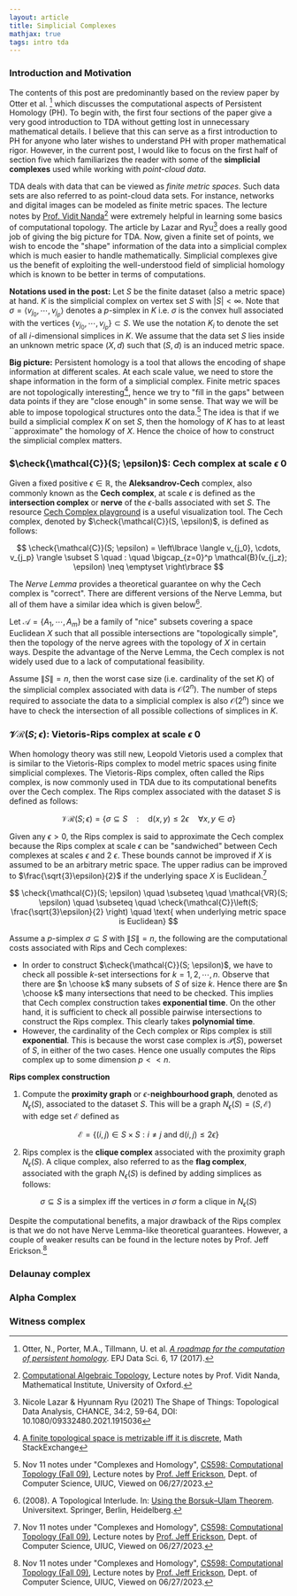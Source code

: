 ```yaml
---
layout: article
title: Simplicial Complexes
mathjax: true
tags: intro tda
---
```


### Introduction and Motivation
The contents of this post are predominantly based on the review paper by Otter et al. [^1] which discusses the computational aspects of Persistent Homology (PH). To begin with, the first four sections of the paper give a very good introduction to TDA without getting lost in unnecessary mathematical details. I believe that this can serve as a first introduction to PH for anyone who later wishes to understand PH with proper mathematical rigor. However, in the current post, I would like to focus on the first half of section five which familiarizes the reader with some of the **simplicial complexes** used while working with *point-cloud data*.

TDA deals with data that can be viewed as *finite metric spaces*. Such data sets are also referred to as point-cloud data sets. For instance, networks and digital images can be modeled as finite metric spaces. The lecture notes by [Prof. Vidit Nanda](https://people.maths.ox.ac.uk/nanda/)[^2] were extremely helpful in learning some basics of computational topology. The article by Lazar and Ryu[^3] does a really good job of giving the big picture for TDA. Now, given a finite set of points, we wish to encode the "shape" information of the data into a simplicial complex which is much easier to handle mathematically. Simplicial complexes give us the benefit of exploiting the well-understood field of simplicial homology which is known to be better in terms of computations. 

**Notations used in the post:**
Let $S$ be the finite dataset (also a metric space) at hand. $K$ is the simplicial complex on vertex set $S$ with $|S| < \infty$. Note that $\sigma = \langle v_{j_0},  \cdots, v_{j_p}\rangle$ denotes a $p$-simplex in $K$ i.e. $\sigma$ is the convex hull associated with the vertices $\lbrace v_{j_0}, \cdots, v_{j_p} \rbrace \subset S$. We use the notation $K_i$ to denote the set of all $i$-dimensional simplices in $K$. We assume that the data set $S$ lies inside an unknown metric space $(X,d)$ such that $(S,d)$ is an induced metric space.  

**Big picture:** Persistent homology is a tool that allows the encoding of shape information at different scales. At each scale value, we need to store the shape information in the form of a simplicial complex. Finite metric spaces are not topologically interesting[^4], hence we try to "fill in the gaps" between data points if they are "close enough" in some sense. That way we will be able to impose topological structures onto the data.[^5] The idea is that if we build a simplicial complex $K$ on set $S$, then the homology of $K$ has to at least ``approximate" the homology of $X$. Hence the choice of how to construct the simplicial complex matters. 

### $\check{\mathcal{C}}(S; \epsilon)$: Cech complex at scale $\epsilon \> 0$ 
Given a fixed positive $\epsilon \in \mathbb{R}$, the **Aleksandrov-Cech** complex, also commonly known as the **Cech complex**, at scale $\epsilon$ is defined as the **intersection complex** or **nerve** of the $\epsilon$-balls associated with set $S$. The resource [Cech Complex playground](https://sauln.github.io/blog/nerve-playground/) is a useful visualization tool. The Cech complex, denoted by $\check{\mathcal{C}}(S, \epsilon)$, is defined as follows:

$$
\check{\mathcal{C}}(S; \epsilon) = \left\lbrace  \langle v_{j_0}, \cdots, v_{j_p} \rangle \subset S \quad : \quad \bigcap_{z=0}^p \mathcal{B}(v_{j_z}; \epsilon) \neq \emptyset \right\rbrace
$$

The *Nerve Lemma* provides a theoretical guarantee on why the Cech complex is "correct". There are different versions of the Nerve Lemma, but all of them have a similar idea which is given below[^6].

Let $\mathcal{A} = \lbrace A_1, \cdots, A_m \rbrace$ be a family of "nice" subsets covering a space Euclidean $X$ such that all possible intersections are "topologically simple", then the topology of the nerve agrees with the topology of $X$ in certain ways. Despite the advantage of the Nerve Lemma, the Cech complex is not widely used due to a lack of computational feasibility.

Assume $\|S\| = n$, then the worst case size (i.e. cardinality of the set $K$) of the simplicial complex associated with data is $\mathcal{O}(2^n)$. The number of steps required to associate the data to a simplicial complex is also $\mathcal{O}(2^n)$ since we have to check the intersection of all possible collections of simplices in $K$.

### $\mathcal{VR}(S; \epsilon)$: Vietoris-Rips complex at scale $\epsilon \> 0$
When homology theory was still new, Leopold Vietoris used a complex that is similar to the Vietoris-Rips complex to model metric spaces using finite simplicial complexes. The Vietoris-Rips complex, often called the Rips complex, is now commonly used in TDA due to its computational benefits over the Cech complex. The Rips complex associated with the dataset $S$ is defined as follows:

$$
\mathcal{VR}(S; \epsilon) = \left\lbrace \sigma \subseteq S \quad : \quad \mathrm{d}(x,y) \leq 2\epsilon \quad \forall x,y \in \sigma \right\rbrace
$$

Given any $\epsilon > 0$, the Rips complex is said to approximate the Cech complex because the Rips complex at scale $\epsilon$ can be "sandwiched" between Cech complexes at scales $\epsilon$ and 2 $\epsilon$. These bounds cannot be improved if $X$ is assumed to be an arbitrary metric space. The upper radius can be improved to $\frac{\sqrt{3}\epsilon}{2}$ if the underlying space $X$ is Euclidean.[^5]

$$
\check{\mathcal{C}}(S; \epsilon) \quad \subseteq \quad \mathcal{VR}(S; \epsilon) \quad \subseteq \quad \check{\mathcal{C}}\left(S; \frac{\sqrt{3}\epsilon}{2} \right) \quad \text{ when underlying metric space is Euclidean}
$$

Assume a $p$-simplex $\sigma \subseteq S$ with $\|S\| = n$, the following are the computational costs associated with Rips and Cech complexes:
* In order to construct $\check{\mathcal{C}}(S; \epsilon)$, we have to check all possible $k$-set intersections for $k = 1,2, \cdots, n$. Observe that there are $n \choose k$ many subsets of $S$ of size $k$. Hence there are $n \choose k$ many intersections that need to be checked. This implies that Cech complex construction takes **exponential time**. On the other hand, it is sufficient to check all possible pairwise intersections to construct the Rips complex. This clearly takes **polynomial time**.
* However, the cardinality of the Cech complex or Rips complex is still **exponential**. This is because the worst case complex is $\mathcal{P}(S)$, powerset of $S$, in either of the two cases. Hence one usually computes the Rips complex up to some dimension $p << n$.

**Rips complex construction**
1. Compute the **proximity graph** or $\epsilon$-**neighbourhood graph**, denoted as $N_{\epsilon}(S)$, associated to the dataset $S$. This will be a graph $N_{\epsilon}(S) = (S, \mathcal{E})$ with edge set $\mathcal{E}$ defined as

$$ 
\mathcal{E} = \lbrace (i,j) \in S \times S : i \neq j \text{ and } \mathrm{d}(i,j) \leq 2 \epsilon \rbrace 
$$

2. Rips complex is the **clique complex** associated with the proximity graph $N_{\epsilon}(S)$. A clique complex,  also referred to as the **flag complex**, associated with the graph $N_{\epsilon}(S)$ is defined by adding simplices as follows:

$$
\sigma \subseteq S \text{ is a simplex iff the vertices in } \sigma \text{ form a clique in }  N_{\epsilon}(S)
$$

Despite the computational benefits, a major drawback of the Rips complex is that we do not have Nerve Lemma-like theoretical guarantees. However, a couple of weaker results can be found in the lecture notes by Prof. Jeff Erickson.[^5]

### Delaunay complex

### Alpha Complex

### Witness complex















[^1]: Otter, N., Porter, M.A., Tillmann, U. et al. [*A roadmap for the computation of persistent homology*](https://doi.org/10.1140/epjds/s13688-017-0109-5). EPJ Data Sci. 6, 17 (2017). 
[^2]: [Computational Algebraic Topology](https://people.maths.ox.ac.uk/nanda/cat/), Lecture notes by Prof. Vidit Nanda, Mathematical Institute, University of Oxford.
[^3]: Nicole Lazar & Hyunnam Ryu (2021) The Shape of Things: Topological Data Analysis, CHANCE, 34:2, 59-64, DOI: 10.1080/09332480.2021.1915036
[^4]: [A finite topological space is metrizable iff it is discrete](https://math.stackexchange.com/questions/3367163/a-finite-topological-space-is-metrizable-iff-it-is-discrete), Math StackExchange
[^5]: Nov 11 notes under "Complexes and Homology", [CS598: Computational Topology (Fall 09)](https://jeffe.cs.illinois.edu/teaching/comptop/2009/schedule.html), Lecture notes by [Prof. Jeff Erickson](https://jeffe.cs.illinois.edu/index.html), Dept. of Computer Science, UIUC, Viewed on 06/27/2023. 
[^6]: (2008). A Topological Interlude. In: [Using the Borsuk–Ulam Theorem](https://doi.org/10.1007/978-3-540-76649-0_4). Universitext. Springer, Berlin, Heidelberg. 


